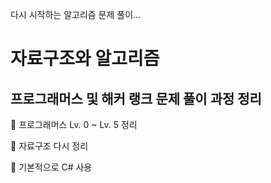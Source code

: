 다시 시작하는 알고리즘 문제 풀이...

# 자료구조와 알고리즘

## 프로그래머스 및 해커 랭크 문제 풀이 과정 정리

🐥 프로그래머스 Lv. 0 ~ Lv. 5 정리

🐣 자료구조 다시 정리

🐡 기본적으로 C# 사용
